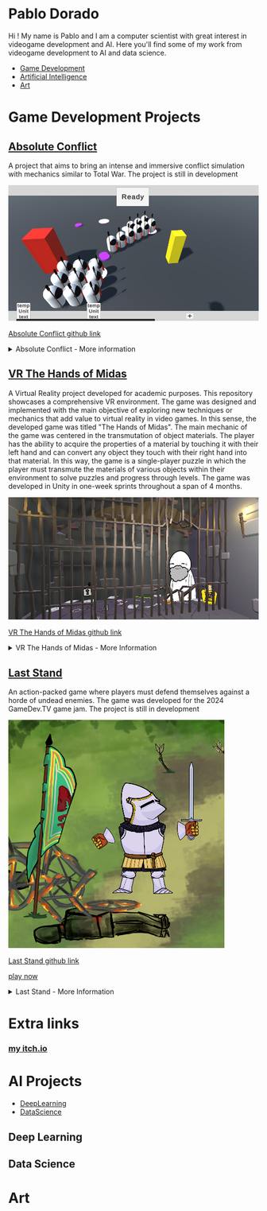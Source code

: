 # Pablo Dorado

Hi ! My name is Pablo and I am a computer scientist with great interest in videogame development and AI. Here you'll find some of my work from videogame development to AI and data science. 

- [Game Development](#game-development-projects)
- [Artificial Intelligence](#ai-projects)
- [Art](#art)

# Game Development Projects

## [Absolute Conflict](https://github.com/MagifulKoala/Absoulte-conflict)
A project that aims to bring an intense and immersive conflict simulation with mechanics similar to Total War. The project is still in development

![](https://github.com/MagifulKoala/MagifulKoala.github.io/blob/main/images/thumbnail.png?raw=true)

[Absolute Conflict github link](https://github.com/MagifulKoala/Absoulte-conflict/)


<details>
  <summary> Absolute Conflict - More information </summary>

  <h4>Goals</h4>

  <ul>
    <li> <strong>UI</strong> </li>
    <p> Players must be able to assemble an army and effectly interact with the UI to control it and battle agaisnt an opponent. </p>
    <li> <strong>Accurate Unit Deployment</strong> </li>
    <p> Depending on unit size and spawn restrictions the unit must be able to spawn with no errors in the field of battle. On spawn, units take a rectangular formation with rows and columns of soldiers </p>
    <li> <strong> Unit Point Movement </strong></li>
    <p> Once deployed units must be able to move as a whole towards its destination point </p>
    <li> <strong>Unit Combat</strong> </li>
    <p> Rudimentary combat between units. Soldiers within each unit must be able to enter combar with opposing units. As soldiers die new soldiers must take their place until there are no soldiers left </p>
  </ul>
  
  <h4> <strong> Challenges </strong> </h4>
    <p>Even though Unity has options to directly manipulate the local transformation of an object, I decided to work with global transformation as a challenge. This decition put to test my linear algebra skills.
For example, in order to move the camera effectively through the combat zone I had to keep in mind where the local 'z' axis of the camera was so that I could apply the appropiate translation vector. In order
to do this I used a rotation matrix to determine the local forward vector. To define the rotation Matrix matrices corresponding to the x,y and z rotation were multiplied. Since matrix multiplication is non-commutative I was puzzled to which combination to use. I had to go into the Unity documentation and find out their definition for euler angles. Once I had that I was able to correctly create the rotation matrix. As I mentioned before,
the rotation matrix allowed me to define the forward facing vector of the camera. Once I had this vector not only was I able to move the camera effectly buy raycast from the camera in that direction could be cast in order to controll the different units in the game. </p>
  
</details>


## [VR The Hands of Midas](https://github.com/MagifulKoala/VRProyectoDeGrado)
A Virtual Reality project developed for academic purposes. This repository showcases a comprehensive VR environment. The game was designed and implemented with the main objective of exploring new techniques
or mechanics that add value to virtual reality in video games. In this sense, the developed game was titled "The Hands of Midas". The main mechanic of the game was centered in the transmutation of object materials. The player has the ability to acquire the properties of a material by
touching it with their left hand and can convert any object they touch with their
right hand into that material. In this way, the game is a single-player puzzle in
which the player must transmute the materials of various objects within their environment to solve puzzles and progress through levels. The game was developed
in Unity in one-week sprints throughout a span of 4 months.

![](https://github.com/MagifulKoala/MagifulKoala.github.io/blob/main/images/Thumbnail.png?raw=true)

[VR The Hands of Midas github link](https://github.com/MagifulKoala/VRProyectoDeGrado/)

<details>
  <summary>VR The Hands of Midas - More Information</summary>
  <h4>Goals</h4>

  <ul>
    <li> <strong>Some Goal</strong> </li>
    <p> some description </p>
    <li> <strong>Some Goal 2</strong> </li>
    <p> some description 2</p>
  </ul>
  
  <h4>Challenges</h4>
  
  <ul>
    <li> <strong>Some challenge</strong> </li>
    <p> some description </p>
    <li> <strong>Some challenge 2</strong> </li>
    <p> some description 2</p>
  </ul>
  
</details>


## [Last Stand](https://github.com/MagifulKoala/LastStand)
An action-packed game where players must defend themselves against a horde of undead enemies. The game was developed for the 2024 GameDev.TV game jam. The project is still in development

![](https://github.com/MagifulKoala/MagifulKoala.github.io/blob/main/images/newThumbnail.png?raw=true)

[Last Stand github link](https://github.com/MagifulKoala/LastStand/)

[play now](https://magifulkoala.itch.io/the-last-stand)

<details>
  <summary>Last Stand - More Information</summary>
  <h4>Goals</h4>

  <ul>
    <li> <strong>Some Goal</strong> </li>
    <p> some description </p>
    <li> <strong>Some Goal 2</strong> </li>
    <p> some description 2</p>
  </ul>
  
  <h4>Challenges</h4>
  
  <ul>
    <li> <strong>Some challenge</strong> </li>
    <p> some description </p>
    <li> <strong>Some challenge 2</strong> </li>
    <p> some description 2</p>
  </ul>
</details>

# Extra links
### [my itch.io](https://magifulkoala.itch.io/)

# AI Projects
-  [DeepLearning](#deep-Learning)
-  [DataScience](#Data-science)

## Deep Learning
## Data Science

# Art


